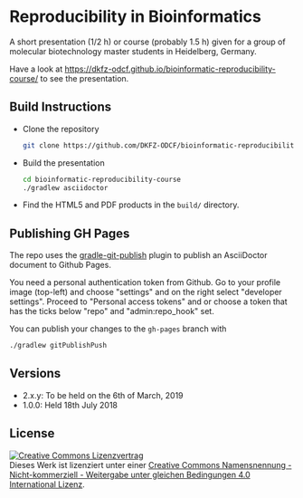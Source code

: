 # Reproducibility in Bioinformatics

A short presentation (1/2 h) or course (probably 1.5 h) given for a group of molecular biotechnology master students in Heidelberg, Germany.

Have a look at https://dkfz-odcf.github.io/bioinformatic-reproducibility-course/ to see the presentation.

## Build Instructions

* Clone the repository
  ```bash
  git clone https://github.com/DKFZ-ODCF/bioinformatic-reproducibility-course.git
  ```

* Build the presentation
  ```bash
  cd bioinformatic-reproducibility-course
  ./gradlew asciidoctor
  ```

* Find the HTML5 and PDF products in the `build/` directory.

## Publishing GH Pages

The repo uses the [gradle-git-publish](https://github.com/ajoberstar/gradle-git-publish) plugin to publish an AsciiDoctor document to Github Pages.

You need a personal authentication token from Github. Go to your profile image (top-left) and choose "settings" and on the right select "developer settings". Proceed to "Personal access tokens" and or choose a token that has the ticks below "repo" and "admin:repo_hook" set.

You can publish your changes to the `gh-pages` branch with

```bash
./gradlew gitPublishPush
```

## Versions

 * 2.x.y: To be held on the 6th of March, 2019
 * 1.0.0: Held 18th July 2018
 
## License

<a rel="license" href="http://creativecommons.org/licenses/by-nc-sa/4.0/"><img alt="Creative Commons Lizenzvertrag" style="border-width:0" src="https://i.creativecommons.org/l/by-nc-sa/4.0/88x31.png" /></a><br />Dieses Werk ist lizenziert unter einer <a rel="license" href="http://creativecommons.org/licenses/by-nc-sa/4.0/">Creative Commons Namensnennung - Nicht-kommerziell - Weitergabe unter gleichen Bedingungen 4.0 International Lizenz</a>.